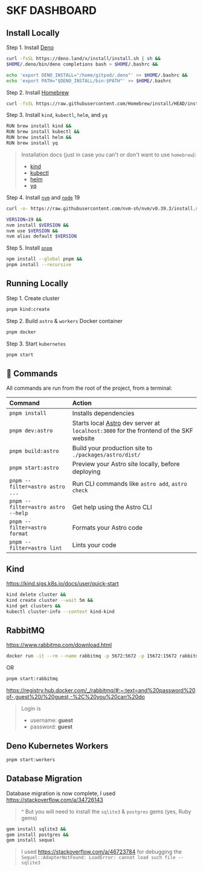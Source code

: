 # SKF DASHBOARD

## Install Locally

Step 1. Install [Deno](https://deno.land/manual@v1.30.3/getting_started/installation)

```sh
curl -fsSL https://deno.land/x/install/install.sh | sh &&
$HOME/.deno/bin/deno completions bash > $HOME/.bashrc &&

echo 'export DENO_INSTALL="/home/gitpod/.deno"' >> $HOME/.bashrc &&
echo 'export PATH="$DENO_INSTALL/bin:$PATH"' >> $HOME/.bashrc
```

Step 2. Install [Homebrew](https://brew.sh/)

```sh
curl -fsSL https://raw.githubusercontent.com/Homebrew/install/HEAD/install.sh
```

Step 3. Install `kind`, `kubectl`, `helm`, and `yq`

```sh
RUN brew install kind &&
RUN brew install kubectl &&
RUN brew install helm &&
RUN brew install yq
```

> Installation docs (just in case you can't or don't want to use `homebrew`):
> * [kind](https://kind.sigs.k8s.io/docs/user/quick-start#installation)
> * [kubectl](https://kubernetes.io/docs/tasks/tools/#kubectl)
> * [helm](https://helm.sh/docs/intro/install/)
> * [yq](https://github.com/mikefarah/yq/#install)

Step 4. Install [`nvm`](https://github.com/nvm-sh/nvm) and [`node`](https://nodejs.org/en/) 19

```sh
curl -o- https://raw.githubusercontent.com/nvm-sh/nvm/v0.39.3/install.sh | bash
```

```sh
VERSION=19 &&
nvm install $VERSION && 
nvm use $VERSION && 
nvm alias default $VERSION
```

Step 5. Install [`pnpm`](https://pnpm.io/installation)

```sh
npm install --global pnpm &&
pnpm install --recursive
```

## Running Locally

Step 1. Create cluster

```sh
pnpm kind:create
```

Step 2. Build `astro` & `workers` Docker container

```sh
pnpm docker
```

Step 3. Start `kubernetes`

```sh
pnpm start
```


## 🧞 Commands

All commands are run from the root of the project, from a terminal:

| Command                            | Action                                                                                                        |
| :--------------------------------- | :------------------------------------------------------------------------------------------------------------ |
| `pnpm install`                     | Installs dependencies                                                                                         |
| `pnpm dev:astro`                   | Starts local [Astro](https://astro.build/) dev server at `localhost:3000` for the frontend of the SKF website |
| `pnpm build:astro`                 | Build your production site to `./packages/astro/dist/`                                                        |
| `pnpm start:astro`                 | Preview your Astro site locally, before deploying                                                             |
| `pnpm --filter=astro astro ...`    | Run CLI commands like `astro add`, `astro check`                                                              |
| `pnpm --filter=astro astro --help` | Get help using the Astro CLI                                                                                  |
| `pnpm --filter=astro format`       | Formats your Astro code                                                                                       |
| `pnpm --filter=astro lint`         | Lints your code                                                                                               |

## Kind

https://kind.sigs.k8s.io/docs/user/quick-start

```sh
kind delete cluster &&
kind create cluster --wait 5m &&
kind get clusters &&
kubectl cluster-info --context kind-kind 
```

## RabbitMQ

https://www.rabbitmq.com/download.html

```sh
docker run -it --rm --name rabbitmq -p 5672:5672 -p 15672:15672 rabbitmq:3.11-management
```

OR

```sh
pnpm start:rabbitmq
```

https://registry.hub.docker.com/_/rabbitmq/#:~:text=and%20password%20of-,guest%20/%20guest,-%2C%20you%20can%20do
> Login is 
> * username: **guest** 
> * password: **guest**

## Deno Kubernetes Workers

```sh
pnpm start:workers
```

## Database Migration

Database migration is now complete, I used https://stackoverflow.com/a/34726143

> ^ But you will need to install the `sqlite3` & `postgres` gems (yes, Ruby gems)


```sh
gem install sqlite3 &&
gem install postgres &&
gem install sequel
```

> I used https://stackoverflow.com/a/46723784 for debugging the `Sequel::AdapterNotFound: LoadError: cannot load such file -- sqlite3`
>

<!-- ## Ingress / Sub-domain / Port Deploy

> If you haven't previously added the repo:

```sh
helm repo add ingress-nginx https://kubernetes.github.io/ingress-nginx &&
helm repo update &&

helm install ingress-nginx ingress-nginx/ingress-nginx \
    --set rbac.create=true \
    --set controller.publishService.enabled=true \
    --set controller.service.externalTrafficPolicy=Local \
    --set controller.setAsDefaultIngress=true \
    --set controller.extraArgs.default-ssl-certificate="default/securityknowledgeframework-labs.org"
``` -->


<!-- ## Convert from docker-compose to kubernetes

Install `kompose` ([docs](https://kubernetes.io/docs/tasks/configure-pod-container/translate-compose-kubernetes/#install-kompose))

```sh
brew install kompose
```

To convert a `docker-compose.yml` file you simply run `pnpm kompose` -->
